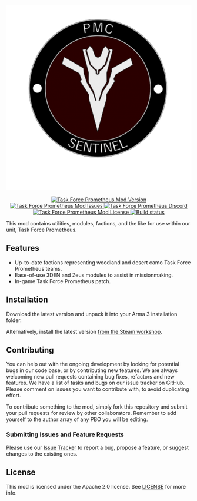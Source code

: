 <p align="center">
    <img src="https://github.com/pmc-sentinel/mod/raw/main/assets/logo/PMC_Sentinel.png" width="512">
</p>

<p align="center">
    <a href="https://github.com/pmc-sentinel/mod/releases">
        <img src="https://img.shields.io/github/release/pmc-sentinel/mod.svg?style=flat-square&label=Version" alt="Task Force Prometheus Mod Version">
    </a>
    <a href="https://github.com/pmc-sentinel/mod/issues">
        <img src="https://img.shields.io/github/issues-raw/pmc-sentinel/mod.svg?style=flat-square&label=Issues" alt="Task Force Prometheus Mod Issues">
    </a>
    <a href="https://discord.gg/Ctfu2DTb7f">
        <img src="https://img.shields.io/badge/Join-Discord?style=flat-square&logo=discord&logoColor=7683D5&label=Discord&color=7683D5" alt="Task Force Prometheus Discord">
    </a>
    <a href="https://github.com/pmc-sentinel/mod/blob/master/LICENSE">
        <img src="https://img.shields.io/badge/License-APL2-red.svg?style=flat-square" alt="Task Force Prometheus Mod License">
    </a>
    <a href="https://github.com/pmc-sentinel/mods/actions/workflows/hemtt.yaml">
        <img src="https://img.shields.io/github/actions/workflow/status/pmc-sentinel/mod/hemtt.yaml?style=flat-square" alt="Build status">
    </a>
</p>

This mod contains utilities, modules, factions, and the like for use within our unit, Task Force Prometheus.

## Features

- Up-to-date factions representing woodland and desert camo Task Force Prometheus teams.
- Ease-of-use 3DEN and Zeus modules to assist in missionmaking.
- In-game Task Force Prometheus patch.

## Installation

Download the latest version and unpack it into your Arma 3 installation folder.

Alternatively, install the latest version [from the Steam workshop](https://steamcommunity.com/sharedfiles/filedetails/?id=3320927001).

## Contributing

You can help out with the ongoing development by looking for potential bugs in our code base, or by contributing new features. We are always welcoming new pull requests containing bug fixes, refactors and new features. We have a list of tasks and bugs on our issue tracker on GitHub. Please comment on issues you want to contribute with, to avoid duplicating effort.

To contribute something to the mod, simply fork this repository and submit your pull requests for review by other collaborators. Remember to add yourself to the author array of any PBO you will be editing.

### Submitting Issues and Feature Requests

Please use our [Issue Tracker](https://github.com/pmc-sentinel/mod/issues) to report a bug, propose a feature, or suggest changes to the existing ones.

## License

This mod is licensed under the Apache 2.0 license. See [LICENSE](./LICENSE) for more info.
